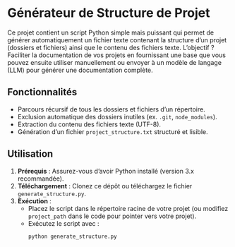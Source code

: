 # Générateur de Structure de Projet

Ce projet contient un script Python simple mais puissant qui permet de générer automatiquement un fichier texte contenant la structure d’un projet (dossiers et fichiers) ainsi que le contenu des fichiers texte. L’objectif ? Faciliter la documentation de vos projets en fournissant une base que vous pouvez ensuite utiliser manuellement ou envoyer à un modèle de langage (LLM) pour générer une documentation complète.

## Fonctionnalités
- Parcours récursif de tous les dossiers et fichiers d’un répertoire.
- Exclusion automatique des dossiers inutiles (ex. `.git`, `node_modules`).
- Extraction du contenu des fichiers texte (UTF-8).
- Génération d’un fichier `project_structure.txt` structuré et lisible.

## Utilisation
1. **Prérequis** : Assurez-vous d’avoir Python installé (version 3.x recommandée).
2. **Téléchargement** : Clonez ce dépôt ou téléchargez le fichier `generate_structure.py`.
3. **Exécution** :
   - Placez le script dans le répertoire racine de votre projet (ou modifiez `project_path` dans le code pour pointer vers votre projet).
   - Exécutez le script avec :
     ```bash
     python generate_structure.py
